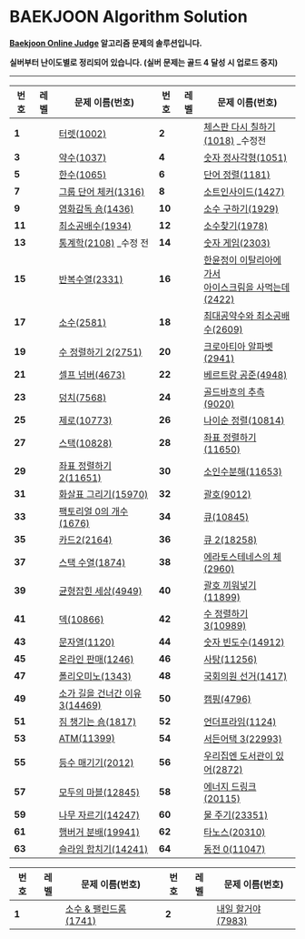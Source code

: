 # BAEKJOON Algorithm Solution

**[Baekjoon Online Judge](https://www.acmicpc.net/) 알고리즘 문제의 솔루션입니다.**

**실버부터 난이도별로 정리되어 있습니다. (실버 문제는 골드 4 달성 시 업로드 중지)**

---


| 번호   | 레벨                                                         | 문제 이름(번호)                                              | 번호   | 레벨                                                         | 문제 이름(번호)                                              |
| ------ | ------------------------------------------------------------ | ------------------------------------------------------------ | ------ | ------------------------------------------------------------ | ------------------------------------------------------------ |
| **1**  | <img src="https://static.solved.ac/tier_small/7.svg" width=15px> | [터렛(1002)](https://github.com/Jagwa7312/Algorithm-Study/tree/main/BAEKJOON/Silver/1002_%ED%84%B0%EB%A0%9B) | **2**  | <img src="https://static.solved.ac/tier_small/6.svg" width=15px> | [체스판 다시 칠하기(1018)](https://github.com/Jagwa7312/Algorithm-Study/tree/main/BAEKJOON/Silver/1018_%EC%B2%B4%EC%8A%A4%ED%8C%90%20%EB%8B%A4%EC%8B%9C%20%EC%B9%A0%ED%95%98%EA%B8%B0(%EC%88%98%EC%A0%95%20%EC%A0%84)) _수정전 |
| **3**  | <img src="https://static.solved.ac/tier_small/8.svg" width=15px> | [약수(1037)](https://github.com/Jagwa7312/Algorithm-Study/tree/main/BAEKJOON/Silver/1037_%EC%95%BD%EC%88%98) | **4**  | <img src="https://static.solved.ac/tier_small/8.svg" width=15px> | [숫자 정사각형(1051)](https://github.com/Jagwa7312/Algorithm-Study/tree/main/BAEKJOON/Silver/1051_%EC%88%AB%EC%9E%90%20%EC%A0%95%EC%82%AC%EA%B0%81%ED%98%95) |
| **5**  | <img src="https://static.solved.ac/tier_small/7.svg" width=15px> | [한수(1065)](https://github.com/Jagwa7312/Algorithm-Study/tree/main/BAEKJOON/Silver/1065_%ED%95%9C%EC%88%98) | **6**  | <img src="https://static.solved.ac/tier_small/6.svg" width=15px> | [단어 정렬(1181)](https://github.com/Jagwa7312/Algorithm-Study/tree/main/BAEKJOON/Silver/1181_%EB%8B%A8%EC%96%B4%20%EC%A0%95%EB%A0%AC) |
| **7**  | <img src="https://static.solved.ac/tier_small/6.svg" width=15px> | [그룹 단어 체커(1316)](https://github.com/Jagwa7312/Algorithm-Study/tree/main/BAEKJOON/Silver/1316_%EA%B7%B8%EB%A3%B9%20%EB%8B%A8%EC%96%B4%20%EC%B2%B4%EC%BB%A4) | **8**  | <img src="https://static.solved.ac/tier_small/6.svg" width=15px> | [소트인사이드(1427)](https://github.com/Jagwa7312/Algorithm-Study/tree/main/BAEKJOON/Silver/1427_%EC%86%8C%ED%8A%B8%EC%9D%B8%EC%82%AC%EC%9D%B4%EB%93%9C) |
| **9**  | <img src="https://static.solved.ac/tier_small/6.svg" width=15px> | [영화감독 숌(1436)](https://github.com/Jagwa7312/Algorithm-Study/tree/main/BAEKJOON/Silver/1436_%EC%98%81%ED%99%94%EA%B0%90%EB%8F%85%20%EC%88%8C) | **10** | <img src="https://static.solved.ac/tier_small/9.svg" width=15px> | [소수 구하기(1929)](https://github.com/Jagwa7312/Algorithm-Study/tree/main/BAEKJOON/Silver/1929_%EC%86%8C%EC%88%98%20%EA%B5%AC%ED%95%98%EA%B8%B0) |
| **11** | <img src="https://static.solved.ac/tier_small/6.svg" width=15px> | [최소공배수(1934)](https://github.com/Jagwa7312/Algorithm-Study/tree/main/BAEKJOON/Silver/1934_%EC%B5%9C%EC%86%8C%EA%B3%B5%EB%B0%B0%EC%88%98) | **12** | <img src="https://static.solved.ac/tier_small/7.svg" width=15px> | [소수찾기(1978)](https://github.com/Jagwa7312/Algorithm-Study/tree/main/BAEKJOON/Silver/1978_%EC%86%8C%EC%88%98%EC%B0%BE%EA%B8%B0) |
| **13** | <img src="https://static.solved.ac/tier_small/7.svg" width=15px> | [통계학(2108)](https://github.com/Jagwa7312/Algorithm-Study/tree/main/BAEKJOON/Silver/2108_%ED%86%B5%EA%B3%84%ED%95%99(%EC%88%98%EC%A0%95%20%EC%A0%84)) _수정 전 | **14** | <img src="https://static.solved.ac/tier_small/6.svg" width=15px> | [숫자 게임(2303)](https://github.com/Jagwa7312/Algorithm-Study/tree/main/BAEKJOON/Silver/2303_%EC%88%AB%EC%9E%90%20%EA%B2%8C%EC%9E%84) |
| **15** | <img src="https://static.solved.ac/tier_small/7.svg" width=15px> | [반복수열(2331)](https://github.com/Jagwa7312/Algorithm-Study/tree/main/BAEKJOON/Silver/2331_%EB%B0%98%EB%B3%B5%EC%88%98%EC%97%B4) | **16** | <img src="https://static.solved.ac/tier_small/6.svg" width=15px> | [한윤정이 이탈리아에 가서<br />아이스크림을 사먹는데(2422)](https://github.com/Jagwa7312/Algorithm-Study/tree/main/BAEKJOON/Silver/2422_%ED%95%9C%EC%9C%A4%EC%A0%95%EC%9D%B4%20%EC%9D%B4%ED%83%88%EB%A6%AC%EC%95%84%EC%97%90%20%EA%B0%80%EC%84%9C%20%EC%95%84%EC%9D%B4%EC%8A%A4%ED%81%AC%EB%A6%BC%EC%9D%84%20%EC%82%AC%EB%A8%B9%EB%8A%94%EB%8D%B0) |
| **17** | <img src="https://static.solved.ac/tier_small/6.svg" width=15px> | [소수(2581)](https://github.com/Jagwa7312/Algorithm-Study/tree/main/BAEKJOON/Silver/2581_%EC%86%8C%EC%88%98) | **18** | <img src="https://static.solved.ac/tier_small/6.svg" width=15px> | [최대공약수와 최소공배수(2609)](https://github.com/Jagwa7312/Algorithm-Study/tree/main/BAEKJOON/Silver/2609_%EC%B5%9C%EB%8C%80%EA%B3%B5%EC%95%BD%EC%88%98%EC%99%80%20%EC%B5%9C%EC%86%8C%EA%B3%B5%EB%B0%B0%EC%88%98) |
| **19** | <img src="https://static.solved.ac/tier_small/6.svg" width=15px> | [수 정렬하기 2(2751)](https://github.com/Jagwa7312/Algorithm-Study/tree/main/BAEKJOON/Silver/2751_%EC%88%98%20%EC%A0%95%EB%A0%AC%ED%95%98%EA%B8%B0%202) | **20** | <img src="https://static.solved.ac/tier_small/6.svg" width=15px> | [크로아티아 알파벳(2941)](https://github.com/Jagwa7312/Algorithm-Study/tree/main/BAEKJOON/Silver/2941_%ED%81%AC%EB%A1%9C%EC%95%84%ED%8B%B0%EC%95%84%20%EC%95%8C%ED%8C%8C%EB%B2%B3) |
| **21** | <img src="https://static.solved.ac/tier_small/6.svg" width=15px> | [셀프 넘버(4673)](https://github.com/Jagwa7312/Algorithm-Study/tree/main/BAEKJOON/Silver/4673_%EC%85%80%ED%94%84%20%EB%84%98%EB%B2%84) | **22** | <img src="https://static.solved.ac/tier_small/9.svg" width=15px> | [베르트랑 공준(4948)](https://github.com/Jagwa7312/Algorithm-Study/tree/main/BAEKJOON/Silver/4948_%EB%B2%A0%EB%A5%B4%ED%8A%B8%EB%9E%91%20%EA%B3%B5%EC%A4%80) |
| **23** | <img src="https://static.solved.ac/tier_small/6.svg" width=15px> | [덩치(7568)](https://github.com/Jagwa7312/Algorithm-Study/tree/main/BAEKJOON/Silver/7568_%EB%8D%A9%EC%B9%98) | **24** | <img src="https://static.solved.ac/tier_small/10.svg" width=15px> | [골드바흐의 추측(9020)](https://github.com/Jagwa7312/Algorithm-Study/tree/main/BAEKJOON/Silver/9020_%EA%B3%A8%EB%93%9C%EB%B0%94%ED%9D%90%EC%9D%98%20%EC%B6%94%EC%B8%A1) |
| **25** | <img src="https://static.solved.ac/tier_small/7.svg" width=15px> | [제로(10773)](https://github.com/Jagwa7312/Algorithm-Study/tree/main/BAEKJOON/Silver/10773_%EC%A0%9C%EB%A1%9C) | **26** | <img src="https://static.solved.ac/tier_small/6.svg" width=15px> | [나이순 정렬(10814)](https://github.com/Jagwa7312/Algorithm-Study/tree/main/BAEKJOON/Silver/10814_%EB%82%98%EC%9D%B4%EC%88%9C%20%EC%A0%95%EB%A0%AC) |
| **27** | <img src="https://static.solved.ac/tier_small/7.svg" width=15px> | [스택(10828)](https://github.com/Jagwa7312/Algorithm-Study/tree/main/BAEKJOON/Silver/10828_%EC%8A%A4%ED%83%9D) | **28** | <img src="https://static.solved.ac/tier_small/6.svg" width=15px> | [좌표 정렬하기(11650)](https://github.com/Jagwa7312/Algorithm-Study/tree/main/BAEKJOON/Silver/11650_%EC%A2%8C%ED%91%9C%20%EC%A0%95%EB%A0%AC%ED%95%98%EA%B8%B0) |
| **29** | <img src="https://static.solved.ac/tier_small/6.svg" width=15px> | [좌표 정렬하기 2(11651)](https://github.com/Jagwa7312/Algorithm-Study/tree/main/BAEKJOON/Silver/11651_%EC%A2%8C%ED%91%9C%20%EC%A0%95%EB%A0%AC%ED%95%98%EA%B8%B0%202) | **30** | <img src="https://static.solved.ac/tier_small/7.svg" width=15px> | [소인수분해(11653)](https://github.com/Jagwa7312/Algorithm-Study/tree/main/BAEKJOON/Silver/11653_%EC%86%8C%EC%9D%B8%EC%88%98%EB%B6%84%ED%95%B4) |
| **31** | <img src="https://static.solved.ac/tier_small/7.svg" width=15px> | [화살표 그리기(15970)](https://github.com/Jagwa7312/Algorithm-Study/tree/main/BAEKJOON/Silver/15970_%ED%99%94%EC%82%B4%ED%91%9C%20%EA%B7%B8%EB%A6%AC%EA%B8%B0) | **32** | <img src="https://static.solved.ac/tier_small/7.svg" width=15px> | [괄호(9012)](https://github.com/Jagwa7312/Algorithm-Study/tree/main/BAEKJOON/Silver/9012_%EA%B4%84%ED%98%B8) |
| **33** | <img src="https://static.solved.ac/tier_small/7.svg" width=15px> | [팩토리얼 0의 개수(1676)](https://github.com/Jagwa7312/Algorithm-Study/tree/main/BAEKJOON/Silver/1676_%ED%8C%A9%ED%86%A0%EB%A6%AC%EC%96%BC%200%EC%9D%98%20%EA%B0%9C%EC%88%98) | **34** | <img src="https://static.solved.ac/tier_small/7.svg" width=15px> | [큐(10845)](https://github.com/Jagwa7312/Algorithm-Study/tree/main/BAEKJOON/Silver/10845_%ED%81%90) |
| **35** | <img src="https://static.solved.ac/tier_small/7.svg" width=15px> | [카드2(2164)](https://github.com/Jagwa7312/Algorithm-Study/tree/main/BAEKJOON/Silver/2164_%EC%B9%B4%EB%93%9C2) | **36** | <img src="https://static.solved.ac/tier_small/7.svg" width=15px> | [큐 2(18258)](https://github.com/Jagwa7312/Algorithm-Study/tree/main/BAEKJOON/Silver/18258_%ED%81%90%202) |
| **37** | <img src="https://static.solved.ac/tier_small/8.svg" width=15px> | [스택 수열(1874)](https://github.com/Jagwa7312/Algorithm-Study/tree/main/BAEKJOON/Silver/1874_%EC%8A%A4%ED%83%9D%20%EC%88%98%EC%97%B4) | **38** | <img src="https://static.solved.ac/tier_small/7.svg" width=15px> | [에라토스테네스의 체(2960)](https://github.com/Jagwa7312/Algorithm-Study/tree/main/BAEKJOON/Silver/2960_%EC%97%90%EB%9D%BC%ED%86%A0%EC%8A%A4%ED%85%8C%EB%84%A4%EC%8A%A4%EC%9D%98%20%EC%B2%B4) |
| **39** | <img src="https://static.solved.ac/tier_small/7.svg" width=15px> | [균형잡힌 세상(4949)](https://github.com/Jagwa7312/Algorithm-Study/tree/main/BAEKJOON/Silver/4949_%EA%B7%A0%ED%98%95%EC%9E%A1%ED%9E%8C%20%EC%84%B8%EC%83%81) | **40** | <img src="https://static.solved.ac/tier_small/7.svg" width=15px> | [괄호 끼워넣기(11899)](https://github.com/Jagwa7312/Algorithm-Study/tree/main/BAEKJOON/Silver/11899_%EA%B4%84%ED%98%B8%20%EB%81%BC%EC%9B%8C%EB%84%A3%EA%B8%B0) |
| **41** | <img src="https://static.solved.ac/tier_small/7.svg" width=15px> | [덱(10866)](https://github.com/Jagwa7312/Algorithm-Study/tree/main/BAEKJOON/Silver/10866_%EB%8D%B1) | **42** | <img src="https://static.solved.ac/tier_small/6.svg" width=15px> | [수 정렬하기 3(10989)](https://github.com/Jagwa7312/Algorithm-Study/tree/main/BAEKJOON/Silver/10989_%EC%88%98%20%EC%A0%95%EB%A0%AC%ED%95%98%EA%B8%B0%203) |
| **43** | <img src="https://static.solved.ac/tier_small/7.svg" width=15px> | [문자열(1120)](https://github.com/Jagwa7312/Algorithm-Study/tree/main/BAEKJOON/Silver/1120_%EB%AC%B8%EC%9E%90%EC%97%B4) | **44** | <img src="https://static.solved.ac/tier_small/6.svg" width=15px> | [숫자 빈도수(14912)](https://github.com/Jagwa7312/Algorithm-Study/tree/main/BAEKJOON/Silver/14912_%EC%88%AB%EC%9E%90%20%EB%B9%88%EB%8F%84%EC%88%98) |
| **45** | <img src="https://static.solved.ac/tier_small/6.svg" width=15px> | [온라인 판매(1246)](https://github.com/Jagwa7312/Algorithm-Study/tree/main/BAEKJOON/Silver/1246_%EC%98%A8%EB%9D%BC%EC%9D%B8%20%ED%8C%90%EB%A7%A4) | **46** | <img src="https://static.solved.ac/tier_small/6.svg" width=15px> | [사탕(11256)](https://github.com/Jagwa7312/Algorithm-Study/tree/main/BAEKJOON/Silver/11256_%EC%82%AC%ED%83%95) |
| **47** | <img src="https://static.solved.ac/tier_small/6.svg" width=15px> | [폴리오미노(1343)](https://github.com/Jagwa7312/Algorithm-Study/tree/main/BAEKJOON/Silver/1343_%ED%8F%B4%EB%A6%AC%EC%98%A4%EB%AF%B8%EB%85%B8) | **48** | <img src="https://static.solved.ac/tier_small/6.svg" width=15px> | [국회의원 선거(1417)](https://github.com/Jagwa7312/Algorithm-Study/tree/main/BAEKJOON/Silver/1417_%EA%B5%AD%ED%9A%8C%EC%9D%98%EC%9B%90%20%EC%84%A0%EA%B1%B0) |
| **49** | <img src="https://static.solved.ac/tier_small/6.svg" width=15px> | [소가 길을 건너간 이유 3(14469)](https://github.com/Jagwa7312/Algorithm-Study/tree/main/BAEKJOON/Silver/14469_%EC%86%8C%EA%B0%80%20%EA%B8%B8%EC%9D%84%20%EA%B1%B4%EB%84%88%EA%B0%84%20%EC%9D%B4%EC%9C%A0%203) | **50** | <img src="https://static.solved.ac/tier_small/6.svg" width=15px> | [캠핑(4796)](https://github.com/Jagwa7312/Algorithm-Study/tree/main/BAEKJOON/Silver/4796_%EC%BA%A0%ED%95%91) |
| **51** | <img src="https://static.solved.ac/tier_small/6.svg" width=15px> | [짐 챙기는 숌(1817)](https://github.com/Jagwa7312/Algorithm-Study/tree/main/BAEKJOON/Silver/1817_%EC%A7%90%20%EC%B1%99%EA%B8%B0%EB%8A%94%20%EC%88%8C) | **52** | <img src="https://static.solved.ac/tier_small/8.svg" width=15px> | [언더프라임(1124)](https://github.com/Jagwa7312/Algorithm-Study/tree/main/BAEKJOON/Silver/1124_%EC%96%B8%EB%8D%94%ED%94%84%EB%9D%BC%EC%9E%84) |
| **53** | <img src="https://static.solved.ac/tier_small/8.svg" width=15px> | [ATM(11399)](https://github.com/Jagwa7312/Algorithm-Study/tree/main/BAEKJOON/Silver/11399_ATM) | **54** | <img src="https://static.solved.ac/tier_small/7.svg" width=15px> | [서든어택 3(22993)](https://github.com/Jagwa7312/Algorithm-Study/tree/main/BAEKJOON/Silver/22993_%EC%84%9C%EB%93%A0%EC%96%B4%ED%83%9D%203) |
| **55** | <img src="https://static.solved.ac/tier_small/8.svg" width=15px> | [등수 매기기(2012)](https://github.com/Jagwa7312/Algorithm-Study/tree/main/BAEKJOON/Silver/2012_%EB%93%B1%EC%88%98%20%EB%A7%A4%EA%B8%B0%EA%B8%B0) | **56** | <img src="https://static.solved.ac/tier_small/8.svg" width=15px> | [우리집엔 도서관이 있어(2872)](https://github.com/Jagwa7312/Algorithm-Study/tree/main/BAEKJOON/Silver/2872_%EC%9A%B0%EB%A6%AC%EC%A7%91%EC%97%94%20%EB%8F%84%EC%84%9C%EA%B4%80%EC%9D%B4%20%EC%9E%88%EC%96%B4) |
| **57** | <img src="https://static.solved.ac/tier_small/8.svg" width=15px> | [모두의 마블(12845)](https://github.com/Jagwa7312/Algorithm-Study/tree/main/BAEKJOON/Silver/12845_%EB%AA%A8%EB%91%90%EC%9D%98%20%EB%A7%88%EB%B8%94) | **58** | <img src="https://static.solved.ac/tier_small/8.svg" width=15px> | [에너지 드링크(20115)](https://github.com/Jagwa7312/Algorithm-Study/tree/main/BAEKJOON/Silver/20115_%EC%97%90%EB%84%88%EC%A7%80%20%EB%93%9C%EB%A7%81%ED%81%AC) |
| **59** | <img src="https://static.solved.ac/tier_small/8.svg" width=15px> | [나무 자르기(14247)](https://github.com/Jagwa7312/Algorithm-Study/tree/main/BAEKJOON/Silver/14247_%EB%82%98%EB%AC%B4%20%EC%9E%90%EB%A5%B4%EA%B8%B0) | **60** | <img src="https://static.solved.ac/tier_small/8.svg" width=15px> | [물 주기(23351)](https://github.com/Jagwa7312/Algorithm-Study/tree/main/BAEKJOON/Silver/23351_%EB%AC%BC%20%EC%A3%BC%EA%B8%B0) |
| **61** | <img src="https://static.solved.ac/tier_small/8.svg" width=15px> | [햄버거 분배(19941)](https://github.com/Jagwa7312/Algorithm-Study/tree/main/BAEKJOON/Silver/19941_%ED%96%84%EB%B2%84%EA%B1%B0%20%EB%B6%84%EB%B0%B0) | **62** | <img src="https://static.solved.ac/tier_small/9.svg" width=15px> | [타노스(20310)](https://github.com/Jagwa7312/Algorithm-Study/tree/main/BAEKJOON/Silver/20310_%ED%83%80%EB%85%B8%EC%8A%A4) |
| **63** | <img src="https://static.solved.ac/tier_small/9.svg" width=15px> | [슬라임 합치기(14241)](https://github.com/Jagwa7312/Algorithm-Study/tree/main/BAEKJOON/Silver/14241_%EC%8A%AC%EB%9D%BC%EC%9E%84%20%ED%95%A9%EC%B9%98%EA%B8%B0) | **64** | <img src="https://static.solved.ac/tier_small/9.svg" width=15px> | [동전 0(11047)](https://github.com/Jagwa7312/Algorithm-Study/tree/main/BAEKJOON/Silver/11047_%EB%8F%99%EC%A0%84%200) |

| 번호  | 레벨                                                         | 문제 이름(번호)                                              | 번호  | 레벨                                                         | 문제 이름(번호)                                              |
| ----- | ------------------------------------------------------------ | ------------------------------------------------------------ | ----- | ------------------------------------------------------------ | ------------------------------------------------------------ |
| **1** | <img src="https://static.solved.ac/tier_small/11.svg" width=15px> | [소수 & 팰린드롬(1741)](https://github.com/Jagwa7312/Algorithm-Study/tree/main/BAEKJOON/Gold/1741_%EC%86%8C%EC%88%98%26%ED%8C%B0%EB%A6%B0%EB%93%9C%EB%A1%AC) | **2** | <img src="https://static.solved.ac/tier_small/11.svg" width=15px> | [내일 할거야(7983)](https://github.com/Jagwa7312/Algorithm-Study/tree/main/BAEKJOON/Gold/7983_%EB%82%B4%EC%9D%BC%20%ED%95%A0%EA%B1%B0%EC%95%BC) |
